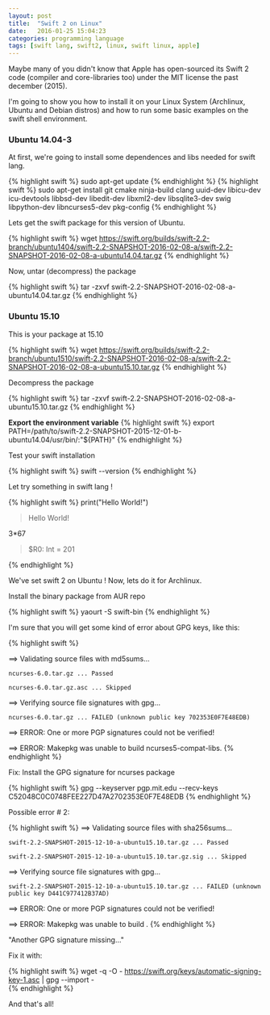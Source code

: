 ```yaml
---
layout: post
title:  "Swift 2 on Linux"
date:   2016-01-25 15:04:23
categories: programming language
tags: [swift lang, swift2, linux, swift linux, apple]
---
```


Maybe many of you didn't know that Apple has open-sourced its Swift 2 code (compiler and core-libraries too) under the MIT license the past december (2015).

I'm going to show you how to install it on your Linux System (Archlinux, Ubuntu and Debian distros) and how to run some
basic examples on the swift shell environment.

### Ubuntu 14.04-3

At first, we're going to install some dependences and libs needed for swift lang.

{% highlight swift %}
sudo apt-get update
{% endhighlight %}
{% highlight swift %}
sudo apt-get install git cmake ninja-build clang uuid-dev libicu-dev icu-devtools libbsd-dev libedit-dev libxml2-dev libsqlite3-dev swig libpython-dev libncurses5-dev pkg-config
{% endhighlight %}

Lets get the swift package for this version of Ubuntu.

{% highlight swift %}
wget https://swift.org/builds/swift-2.2-branch/ubuntu1404/swift-2.2-SNAPSHOT-2016-02-08-a/swift-2.2-SNAPSHOT-2016-02-08-a-ubuntu14.04.tar.gz
{% endhighlight %}

Now, untar (decompress) the package

{% highlight swift %}
tar -zxvf swift-2.2-SNAPSHOT-2016-02-08-a-ubuntu14.04.tar.gz
{% endhighlight %}

### Ubuntu 15.10

This is your package at 15.10

{% highlight swift %}
wget https://swift.org/builds/swift-2.2-branch/ubuntu1510/swift-2.2-SNAPSHOT-2016-02-08-a/swift-2.2-SNAPSHOT-2016-02-08-a-ubuntu15.10.tar.gz
{% endhighlight %}

Decompress the package

{% highlight swift %}
tar -zxvf swift-2.2-SNAPSHOT-2016-02-08-a-ubuntu15.10.tar.gz
{% endhighlight %}


**Export the environment variable**
{% highlight swift %}
export PATH=/path/to/swift-2.2-SNAPSHOT-2015-12-01-b-ubuntu14.04/usr/bin/:"${PATH}"
{% endhighlight %}

Test your swift installation

{% highlight swift %}
swift --version
{% endhighlight %}

Let try something in swift lang !

{% highlight swift %}
print("Hello World!")  

> Hello World!

3*67  

> $R0: Int = 201

{% endhighlight %}

We've set swift 2 on Ubuntu ! Now, lets do it for Archlinux.


Install the binary package from AUR repo

{% highlight swift %}
yaourt -S swift-bin
{% endhighlight %}

I'm sure that you will get some kind of error about GPG keys, like this:

{% highlight swift %}

==> Validating source files with md5sums...

    ncurses-6.0.tar.gz ... Passed

    ncurses-6.0.tar.gz.asc ... Skipped

==> Verifying source file signatures with gpg...

    ncurses-6.0.tar.gz ... FAILED (unknown public key 702353E0F7E48EDB)

==> ERROR: One or more PGP signatures could not be verified!

==> ERROR: Makepkg was unable to build ncurses5-compat-libs.
{% endhighlight %}

Fix: Install the GPG signature for ncurses package

{% highlight swift %}
gpg --keyserver pgp.mit.edu --recv-keys C52048C0C0748FEE227D47A2702353E0F7E48EDB
{% endhighlight %}

Possible error # 2:

{% highlight swift %}
==> Validating source files with sha256sums...

    swift-2.2-SNAPSHOT-2015-12-10-a-ubuntu15.10.tar.gz ... Passed

    swift-2.2-SNAPSHOT-2015-12-10-a-ubuntu15.10.tar.gz.sig ... Skipped

==> Verifying source file signatures with gpg...

    swift-2.2-SNAPSHOT-2015-12-10-a-ubuntu15.10.tar.gz ... FAILED (unknown public key D441C977412B37AD)

==> ERROR: One or more PGP signatures could not be verified!

==> ERROR: Makepkg was unable to build .
{% endhighlight %}

"Another GPG signature missing..."

Fix it with:

{% highlight swift %}
wget -q -O - https://swift.org/keys/automatic-signing-key-1.asc | gpg --import -  
{% endhighlight %}

And that's all!

<div id="noosfeer"></div>
<script src="http://noosfeer.com/javascripts/widget.js" async="" defer="defer" type="text/javascript"></script>
